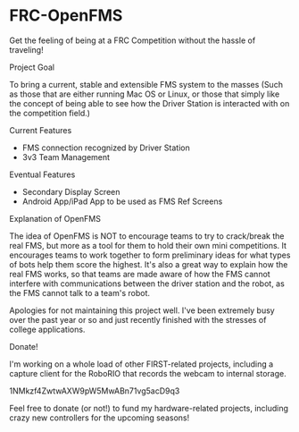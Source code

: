 FRC-OpenFMS
===========

Get the feeling of being at a FRC Competition without the hassle of traveling!

Project Goal

 To bring a current, stable and extensible FMS system to the masses (Such as those that are either running Mac OS or Linux, or those that simply like the concept of being able to see how the Driver Station is interacted with on the competition field.)

Current Features
  * FMS connection recognized by Driver Station
  * 3v3 Team Management

Eventual Features
  * Secondary Display Screen
  * Android App/iPad App to be used as FMS Ref Screens

Explanation of OpenFMS

The idea of OpenFMS is NOT to encourage teams to try to crack/break the real FMS, but more as a tool for them to hold their own mini competitions. It encourages teams to work together to form preliminary ideas for what types of bots help them score the highest. It's also a great way to explain how the real FMS works, so that teams are made aware of how the FMS cannot interfere with communications between the driver station and the robot, as the FMS cannot talk to a team's robot. 


Apologies for not maintaining this project well. I've been extremely busy over the past year or so and just recently finished with the stresses of college applications. 

Donate!

I'm working on a whole load of other FIRST-related projects, including a capture client for the RoboRIO that records the webcam to internal storage. 

1NMkzf4ZwtwAXW9pW5MwABn71vg5acD9q3

Feel free to donate (or not!) to fund my hardware-related projects, including crazy new controllers for the upcoming seasons!
